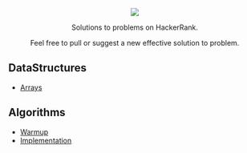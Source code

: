 [CopyrightLicense]:./license.md
<p align="center">
	<a href="https://www.hackerrank.com/ashyantony7"><img src="https://cloud.githubusercontent.com/assets/19765741/25342064/d17a563c-28d8-11e7-83fc-763d4ab4820a.jpg" ></a>
</p>
<p align="center">
    Solutions to problems on HackerRank.
</p>
<p align="center">
	Feel free to pull or suggest a new effective solution to problem.
</p>

## DataStructures
 - [Arrays](https://github.com/ashyantony/HackerRank#Arrays)

## Algorithms
- [Warmup](https://github.com/ashyantony/HackerRank#Warmup)
- [Implementation](https://github.com/ashyantony/HackerRank#Implementation)
  